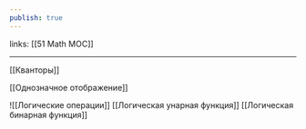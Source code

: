 ```yaml
---
publish: true
---
```

links: [[51 Math MOC]]

---

[[Кванторы]]

[[Однозначное отображение]]


![[Логические операции]]
[[Логическая унарная функция]]
[[Логическая бинарная функция]]
